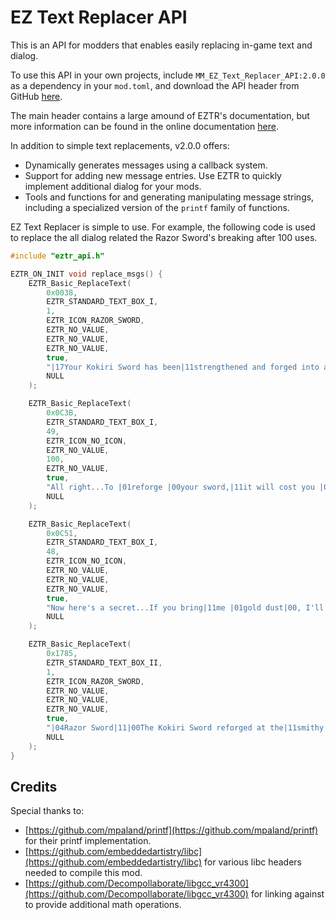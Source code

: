 # EZ Text Replacer API

This is an API for modders that enables easily replacing in-game text and dialog.

To use this API in your own projects, include `MM_EZ_Text_Replacer_API:2.0.0` as a dependency in your `mod.toml`,
and download the API header from GitHub [here](https://github.com/LT-Schmiddy/mm-ez-text-replacement-utils/blob/main/include_in_dependents/eztr_api.h).

The main header contains a large amound of EZTR's documentation, but more information can be found in the online documentation [here](https://lt-schmiddy.github.io/docs/EZTR_for_Zelda64Recomp/index.html).

In addition to simple text replacements, v2.0.0 offers:

* Dynamically generates messages using a callback system.
* Support for adding new message entries. Use EZTR to quickly implement additional dialog for your mods.
* Tools and functions for and generating manipulating message strings, including a specialized version of the `printf` family of functions.

EZ Text Replacer is simple to use. For example, the following code is used to replace the all dialog related the Razor Sword's breaking after 100 uses.

```C
#include "eztr_api.h"

EZTR_ON_INIT void replace_msgs() {
    EZTR_Basic_ReplaceText(
        0x0038,
        EZTR_STANDARD_TEXT_BOX_I,
        1,
        EZTR_ICON_RAZOR_SWORD,
        EZTR_NO_VALUE,
        EZTR_NO_VALUE,
        EZTR_NO_VALUE,
        true,
        "|17Your Kokiri Sword has been|11strengthened and forged into a|11|01Razor Sword|00!|18|11|12This new, sharper blade is a cut|11above the rest!|BF",
        NULL
    );

    EZTR_Basic_ReplaceText(
        0x0C3B,
        EZTR_STANDARD_TEXT_BOX_I,
        49,
        EZTR_ICON_NO_ICON,
        EZTR_NO_VALUE,
        100,
        EZTR_NO_VALUE,
        true,
        "All right...To |01reforge |00your sword,|11it will cost you |06100 Rupees|00. It'll|11be ready at |01sunrise.|11|00|12|17You'll have to let us hold onto|11your sword until then.|10So, would you like your sword|11reforged for |06100 Rupees|00?|11|02|C2I'll do it|11No thanks|BF|00|00",
        NULL
    );

    EZTR_Basic_ReplaceText(
        0x0C51,
        EZTR_STANDARD_TEXT_BOX_I,
        48,
        EZTR_ICON_NO_ICON,
        EZTR_NO_VALUE,
        EZTR_NO_VALUE,
        EZTR_NO_VALUE,
        true,
        "Now here's a secret...If you bring|11me |01gold dust|00, I'll be able to make|11it the |01strongest sword |00around.|10You got that? |01Gold dust|00!|19|BF|00",
        NULL
    );

    EZTR_Basic_ReplaceText(
        0x1785,
        EZTR_STANDARD_TEXT_BOX_II,
        1,
        EZTR_ICON_RAZOR_SWORD,
        EZTR_NO_VALUE,
        EZTR_NO_VALUE,
        EZTR_NO_VALUE,
        true,
        "|04Razor Sword|11|00The Kokiri Sword reforged at the|11smithy. A cut above the rest.|BF",
        NULL
    );
}
```

## Credits

Special thanks to:

* [https://github.com/mpaland/printf](https://github.com/mpaland/printf) for their printf implementation.
* [https://github.com/embeddedartistry/libc](https://github.com/embeddedartistry/libc) for various libc headers needed to compile this mod.
* [https://github.com/Decompollaborate/libgcc_vr4300](https://github.com/Decompollaborate/libgcc_vr4300) for linking against to provide additional math operations.
